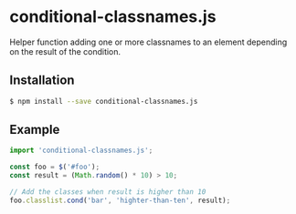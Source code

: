 # conditional-classnames.js
Helper function adding one or more classnames to an element depending on the result of the condition.

## Installation
```bash
$ npm install --save conditional-classnames.js
```

## Example
```javascript
import 'conditional-classnames.js';

const foo = $('#foo');
const result = (Math.random() * 10) > 10;

// Add the classes when result is higher than 10
foo.classlist.cond('bar', 'highter-than-ten', result);
```
